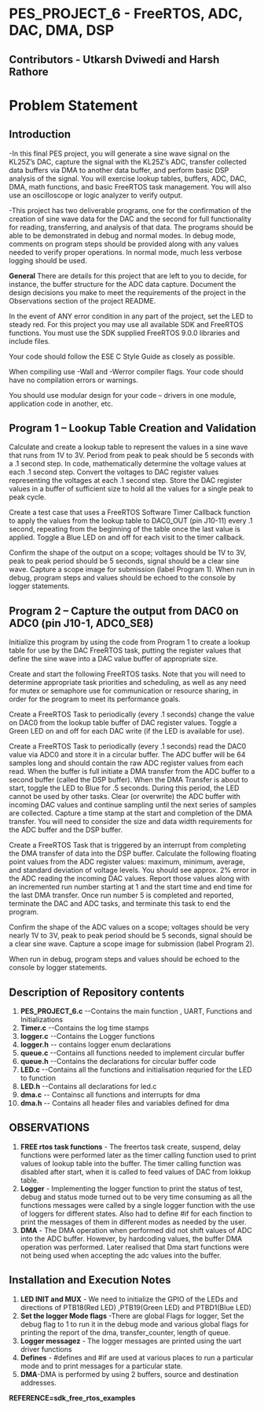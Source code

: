 # PES_PROJECT_6 - FreeRTOS, ADC, DAC, DMA, DSP

## Contributors - Utkarsh Dviwedi and Harsh Rathore
 
# Problem Statement 


## Introduction

-In this final PES project, you will generate a sine wave signal on the KL25Z’s DAC, capture the signal with the KL25Z’s ADC, transfer collected data buffers via DMA to another data buffer, and perform basic DSP analysis of the signal. You will exercise lookup tables, buffers, ADC, DAC, DMA, math functions, and basic FreeRTOS task management. You will also use an oscilloscope or logic analyzer to verify output.

-This project has two deliverable programs, one for the confirmation of the creation of sine wave data for the DAC and the second for full functionality for reading, transferring, and analysis of that data.
The programs should be able to be demonstrated in debug and normal modes. In debug mode, comments on program steps should be provided along with any values needed to verify proper operations. In normal mode, much less verbose logging should be used.

**General**
There are details for this project that are left to you to decide, for instance, the buffer structure for the ADC data capture. Document the design decisions you make to meet the requirements of the project in the Observations section of the project README.

In the event of ANY error condition in any part of the project, set the LED to steady red.
For this project you may use all available SDK and FreeRTOS functions. You must use the SDK supplied FreeRTOS 9.0.0 libraries and include files.

Your code should follow the ESE C Style Guide as closely as possible.

When compiling use -Wall and -Werror compiler flags. Your code should have no compilation errors or warnings.

You should use modular design for your code – drivers in one module, application code in another, etc.

## Program 1 – Lookup Table Creation and Validation

Calculate and create a lookup table to represent the values in a sine wave that runs from 1V to 3V. Period from peak to peak should be 5 seconds with a .1 second step. In code, mathematically determine the voltage values at each .1 second step. Convert the voltages to DAC register values representing the voltages at each .1 second step. Store the DAC register values in a buffer of sufficient size to hold all the values for a single peak to peak cycle.

Create a test case that uses a FreeRTOS Software Timer Callback function to apply the values from the lookup table to DAC0_OUT (pin J10-11) every .1 second, repeating from the beginning of the table once the last value is applied. Toggle a Blue LED on and off for each visit to the timer callback.

Confirm the shape of the output on a scope; voltages should be 1V to 3V, peak to peak period should be 5 seconds, signal should be a clear sine wave. Capture a scope image for submission (label Program 1).
When run in debug, program steps and values should be echoed to the console by logger statements.


## Program 2 – Capture the output from DAC0 on ADC0 (pin J10-1, ADC0_SE8)

Initialize this program by using the code from Program 1 to create a lookup table for use by the DAC FreeRTOS task, putting the register values that define the sine wave into a DAC value buffer of appropriate size.

Create and start the following FreeRTOS tasks. Note that you will need to determine appropriate task priorities and scheduling, as well as any need for mutex or semaphore use for communication or resource sharing, in order for the program to meet its performance goals.

Create a FreeRTOS Task to periodically (every .1 seconds) change the value on DAC0 from the lookup table buffer of DAC register values. Toggle a Green LED on and off for each DAC write (if the LED is available for use).

Create a FreeRTOS Task to periodically (every .1 seconds) read the DAC0 value via ADC0 and store it in a circular buffer. The ADC buffer will be 64 samples long and should contain the raw ADC register values from each read. When the buffer is full initiate a DMA transfer from the ADC buffer to a second buffer (called the DSP buffer). When the DMA Transfer is about to start, toggle the LED to Blue for .5 seconds. During this period, the LED cannot be used by other tasks. Clear (or overwrite) the ADC buffer with incoming DAC values and continue sampling until the next series of samples are collected. Capture a time stamp at the start and completion of the DMA transfer. You will need to consider the size and data width requirements for the ADC buffer and the DSP buffer.

Create a FreeRTOS Task that is triggered by an interrupt from completing the DMA transfer of data into the DSP buffer. Calculate the following floating point values from the ADC register values: maximum, minimum, average, and standard deviation of voltage levels. You should see approx. 2% error in the ADC reading the incoming DAC values. Report those values along with an incremented run number starting at 1 and the start time and end time for the last DMA transfer. Once run number 5 is completed and reported, terminate the DAC and ADC tasks, and terminate this task to end the program.

Confirm the shape of the ADC values on a scope; voltages should be very nearly 1V to 3V, peak to peak period should be 5 seconds, signal should be a clear sine wave. Capture a scope image for submission (label Program 2).

When run in debug, program steps and values should be echoed to the console by logger statements.

## Description of Repository contents

 1. **PES_PROJECT_6.c**   --Contains the main function , UART, Functions and Initializations
 2. **Timer.c**  --Contains the log time stamps  
 3. **logger.c**   --Contains the Logger functions 
 4. **logger.h** -- contains logger enum declarations
 5. **queue.c** --Contains all functions needed to implement circular buffer
 6. **queue.h** --Contains the declarations for circular buffer code
 7. **LED.c** --Contains all the functions and initialisation requried for the LED to function
 8. **LED.h** --Contains all declarations for led.c
 9. **dma.c** -- Containsc all functions and interrupts for dma
 10. **dma.h** -- Contains all header files and variables defined for dma

## OBSERVATIONS

 1. **FREE rtos task functions** - The freertos task create, suspend, delay functions were performed later as the timer calling function used to print values of lookup table into the buffer. The timer calling function was disabled after start, when it is called to feed values of DAC from lokkup table.
 2. **Logger** - Implementing the logger function to print the status of test, debug and status mode turned out to be very time consuming as all the functions messages were called by a single logger function with the use of loggers for different states. Also had to define #if for each finction to print the messages of them in different modes as needed by the user.
 3. **DMA** - The DMA operation when performed did not shift values of ADC into the ADC buffer. However, by hardcoding values, the buffer DMA operation was performed. Later realised that Dma start functions were not being used when accepting the adc values into the buffer.



## Installation and Execution Notes
 1. **LED INIT and MUX** - We need to initialize the GPIO of the LEDs and directions of PTB18(Red LED) ,PTB19(Green LED) and PTBD1(Blue LED)
 2. **Set the logger Mode flags** -There are global Flags for logger, Set the debug flag to 1 to run it in the debug mode and various global flags for printing the report of the dma, transfer_counter, length of queue.
 3. **Logger messagez** - The logger messages are printed using the uart driver functions
 4. **Defines** - #defines and #if are used at various places to run a particular mode and to print messages for a particular state.
 5. **DMA**-DMA is performed by using 2 buffers, source and destination addresses. 
 
 **REFERENCE=sdk_free_rtos_examples**
